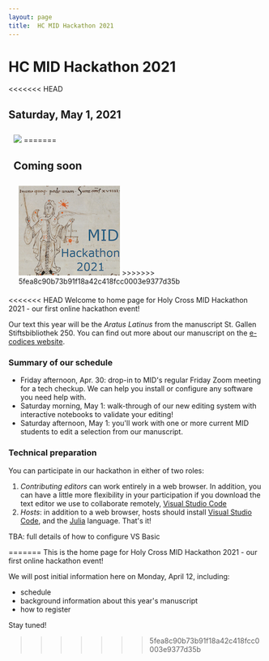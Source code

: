 ```yaml
---
layout: page
title:  HC MID Hackathon 2021
---
```


# HC MID Hackathon 2021

<div>
<<<<<<< HEAD
<div style="float-left;"><h2>Saturday, May 1, 2021</h2></div>
<div style="float: right; margin: 10px; clear: right;">
<img src ="https://hcmid.github.io/ms-hackathon-2021/imgs/p481-labelled-small.png" />
=======
<div style="float-left;"><h2>Coming soon</h2></div>
<div style="float: right; margin: 10px; clear: right;">
<img src ="imgs/p481-labelled-small.png" />
>>>>>>> 5fea8c90b73b91f18a42c418fcc0003e9377d35b
</div>
</div>




<<<<<<< HEAD
Welcome to home page for Holy Cross MID Hackathon 2021 - our first online hackathon event!

Our text this year will be the *Aratus Latinus* from the manuscript St. Gallen Stiftsbibliothek 250.  You can find out more about our manuscript on the [e-codices website](https://www.e-codices.unifr.ch/en/searchresult/list/one/csg/0250).

### Summary of our schedule


- Friday afternoon, Apr. 30:  drop-in to MID's regular Friday Zoom meeting for a tech checkup.  We can help you install or configure any software you need help with.
- Saturday  morning, May 1: walk-through of our new editing system with interactive notebooks to validate your editing!
- Saturday afternoon, May 1: you'll work with one or more current MID students to edit a selection from our manuscript.


### Technical preparation

You can participate in our hackathon in either of two roles:

1. *Contributing editors* can work entirely in a web browser.  In addition, you can have a little more flexibility in your participation if you download the text editor we use to collaborate remotely, [Visual Studio Code](https://code.visualstudio.com/download)
2. *Hosts*: in addition to a web browser, hosts should install [Visual Studio Code](https://code.visualstudio.com/download), and the [Julia](https://julialang.org/downloads/) language. That's it!


TBA:  full details of how to configure VS Basic

=======
This is the home page for Holy Cross MID Hackathon 2021 - our first online hackathon event!

We will post initial information here on Monday, April 12, including:

- schedule
- background information about this year's manuscript
- how to register


Stay tuned!
>>>>>>> 5fea8c90b73b91f18a42c418fcc0003e9377d35b
